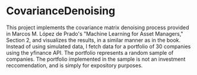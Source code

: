 # CovarianceDenoising
This project implements the covariance matrix denoising process provided in Marcos M. López de Prado's "Machine Learning for Asset Managers," Section 2, and visualizes the results, in a similar manner as in the book. Instead of using simulated data, I fetch data for a portfolio of 30 companies using the yfinance API. The portfolio represents a random sample of companies. The portfolio implemented in the sample is not an investment reccomendation, and is simply for expository purposes. 
